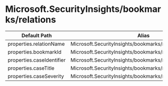 # Microsoft.SecurityInsights/bookmarks/relations

| Default Path | Alias |
|---|---|
| properties.relationName | Microsoft.SecurityInsights/bookmarks/relations/relationName |
| properties.bookmarkId | Microsoft.SecurityInsights/bookmarks/relations/bookmarkId |
| properties.caseIdentifier | Microsoft.SecurityInsights/bookmarks/relations/caseIdentifier |
| properties.caseTitle | Microsoft.SecurityInsights/bookmarks/relations/caseTitle |
| properties.caseSeverity | Microsoft.SecurityInsights/bookmarks/relations/caseSeverity |

